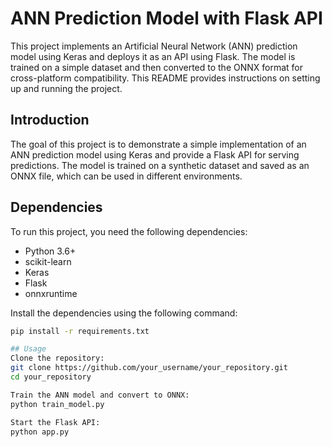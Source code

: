 # ANN Prediction Model with Flask API

This project implements an Artificial Neural Network (ANN) prediction model using Keras and deploys it as an API using Flask. The model is trained on a simple dataset and then converted to the ONNX format for cross-platform compatibility. This README provides instructions on setting up and running the project.

## Introduction

The goal of this project is to demonstrate a simple implementation of an ANN prediction model using Keras and provide a Flask API for serving predictions. The model is trained on a synthetic dataset and saved as an ONNX file, which can be used in different environments.

## Dependencies

To run this project, you need the following dependencies:

- Python 3.6+
- scikit-learn
- Keras
- Flask
- onnxruntime

Install the dependencies using the following command:

```bash
pip install -r requirements.txt

## Usage
Clone the repository:
git clone https://github.com/your_username/your_repository.git
cd your_repository

Train the ANN model and convert to ONNX:
python train_model.py

Start the Flask API:
python app.py
